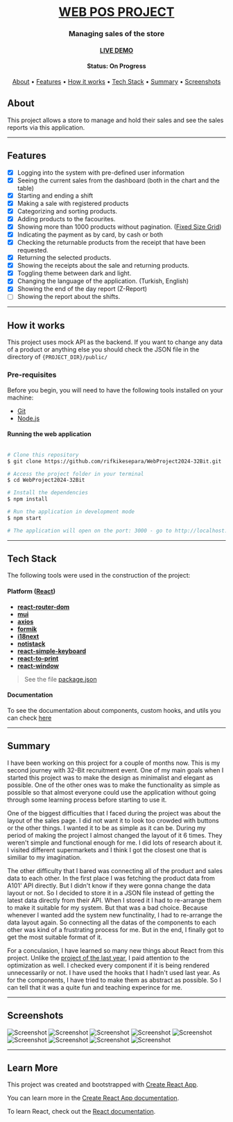 <h1 align="center">
  <a href="#"> WEB POS PROJECT </a>
</h1>

<h3 align="center">Managing sales of the store</h3>

<h4 align="center"> 
	<a href="https://rifkikesepara.github.io/WebProject2024-32Bit/">LIVE DEMO</a>
</h4>
<h4 align="center"> 
	 Status: On Progress
</h4>

<p align="center">
 <a href="#about">About</a> •
 <a href="#features">Features</a> •
 <a href="#how-it-works">How it works</a> • 
 <a href="#tech-stack">Tech Stack</a> •  
 <a href="#summary">Summary</a>  •
 <a href="#screenshots">Screenshots</a> 
 <!-- •<a href="#author">Author</a>-->
</p>

## About

This project allows a store to manage and hold their sales and see the sales reports via this application.

---

## Features

- [x] Logging into the system with pre-defined user information
- [x] Seeing the current sales from the dashboard (both in the chart and the table)
- [x] Starting and ending a shift
- [x] Making a sale with registered products
- [x] Categorizing and sorting products.
- [x] Adding products to the facourites.
- [x] Showing more than 1000 products without pagination. (<a href="https://react-window.vercel.app/#/examples/grid/fixed-size">Fixed Size Grid</a>)
- [x] Indicating the payment as by card, by cash or both
- [x] Checking the returnable products from the receipt that have been requested.
- [x] Returning the selected products.
- [x] Showing the receipts about the sale and returning products.
- [x] Toggling theme between dark and light.
- [x] Changing the language of the application. (Turkish, English)
- [x] Showing the end of the day report (Z-Report)
- [ ] Showing the report about the shifts.

---

## How it works

This project uses mock API as the backend. If you want to change any data of a product or anything else you should check the JSON file in the directory of `{PROJECT_DIR}/public/`

### Pre-requisites

Before you begin, you will need to have the following tools installed on your machine:

- [Git](https://git-scm.com)
- [Node.js](https://nodejs.org/en/)

#### Running the web application

```bash

# Clone this repository
$ git clone https://github.com/rifkikesepara/WebProject2024-32Bit.git

# Access the project folder in your terminal
$ cd WebProject2024-32Bit

# Install the dependencies
$ npm install

# Run the application in development mode
$ npm start

# The application will open on the port: 3000 - go to http://localhost:3000

```

---

## Tech Stack

The following tools were used in the construction of the project:

#### **Platform** ([React](https://reactjs.org/))

- **[react-router-dom](https://github.com/ReactTraining/react-router/tree/master/packages/react-router-dom)**
- **[mui](https://mui.com/)**
- **[axios](https://github.com/axios/axios)**
- **[formik](https://formik.org/)**
- **[i18next](https://www.i18next.com/)**
- **[notistack](https://notistack.com/)**
- **[react-simple-keyboard](https://hodgef.com/simple-keyboard/demos/)**
- **[react-to-print](https://github.com/MatthewHerbst/react-to-print/tree/master)**
- **[react-window](https://react-window.vercel.app/#/examples/grid/fixed-size)**

> See the file [package.json](https://github.com/evelinsteiger/README-template/blob/master/package.json)

#### [](#)**Documentation**

To see the documentation about components, custom hooks, and utils you can check [here](docs/DOCUMENTATION.md)

---

## Summary

I have been working on this project for a couple of months now. This is my second journey with 32-Bit recruitment event. One of my main goals when I started this project was to make the design as minimalist and elegant as possible. One of the other ones was to make the functionality as simple as possible so that almost everyone could use the application without going through some learning process before starting to use it.

One of the biggest difficulties that I faced during the project was about the layout of the sales page. I did not want it to look too crowded with buttons or the other things. I wanted it to be as simple as it can be. During my period of making the project I almost changed the layout of it 6 times. They weren't simple and functional enough for me. I did lots of research about it. I visited different supermarkets and I think I got the closest one that is similiar to my imagination.

The other difficulty that I bared was connecting all of the product and sales data to each other. In the first place I was fetching the product data from A101' API directly. But I didn't know if they were gonna change the data layout or not. So I decided to store it in a JSON file instead of getting the latest data directly from their API. When I stored it I had to re-arrange them to make it suitable for my system. But that was a bad choice. Because whenever I wanted add the system new functinality, I had to re-arrange the data layout again. So connecting all the datas of the components to each other was kind of a frustrating process for me. But in the end, I finally got to get the most suitable format of it.

For a conculasion, I have learned so many new things about React from this project. Unlike the <a href="https://github.com/rifkikesepara/toyota32bitproject" target="_blank">project of the last year</a>, I paid attention to the optimization as well. I checked every component if it is being rendered unnecessarily or not. I have used the hooks that I hadn't used last year. As for the components, I have tried to make them as abstract as possible. So I can tell that it was a quite fun and teaching experince for me.

<!-- ## Author

<a href="https://www.linkedin.com/in/evelinsteiger/">
 <img style="border-radius: 50%;" src="https://media-exp1.licdn.com/dms/image/C4E03AQFY3bB4gWUEVw/profile-displayphoto-shrink_200_200/0/1638286563108?e=1651708800&v=beta&t=WQhkU4GF5vPmHiAb788WkvXJaXnyKhYz5oarqqcfGBA" width="70px;" alt="Evelin Steiger"/>
 <br />
 <p><b>Evelin Steiger</b></p></a>

[![Linkedin Badge](https://img.shields.io/badge/-Evelin%20Steiger-blue?style=flat-square&logo=Linkedin&logoColor=white&link=https://www.linkedin.com/in/evelinsteiger/)](https://www.linkedin.com/in/evelinsteiger/) --->

---

## Screenshots

![Screenshot](https://github.com/rifkikesepara/WebProject2024-32Bit/assets/74590423/ccf60bc6-0f44-4b18-ad6b-686034af5b34)
![Screenshot](https://github.com/rifkikesepara/WebProject2024-32Bit/assets/74590423/1a3c7d5f-20c7-4c82-8832-347f44d6e382)
![Screenshot](https://github.com/rifkikesepara/WebProject2024-32Bit/assets/74590423/1d7321bb-8a26-4772-b393-5dc31149d66c)
![Screenshot](https://github.com/rifkikesepara/WebProject2024-32Bit/assets/74590423/0a31b528-2289-42dd-95fe-b05cb4349693)
![Screenshot](https://github.com/rifkikesepara/WebProject2024-32Bit/assets/74590423/3a9dbc2c-b946-4716-a49a-8d2779bf572e)
![Screenshot](https://github.com/rifkikesepara/WebProject2024-32Bit/assets/74590423/be3be7c5-7b9c-47c2-8b66-f14f1c7eef8a)
![Screenshot](https://github.com/rifkikesepara/WebProject2024-32Bit/assets/74590423/a3027387-9343-4803-b8ca-92d0e0d7cebf)
![Screenshot](https://github.com/rifkikesepara/WebProject2024-32Bit/assets/74590423/eb1e58e7-d88d-40ee-ac48-1716174c7937)
![Screenshot](https://github.com/rifkikesepara/WebProject2024-32Bit/assets/74590423/126167c1-a66a-4cca-af32-e324c25f2402)

---

## Learn More

This project was created and bootstrapped with [Create React App](https://github.com/facebook/create-react-app).

You can learn more in the [Create React App documentation](https://facebook.github.io/create-react-app/docs/getting-started).

To learn React, check out the [React documentation](https://reactjs.org/).
